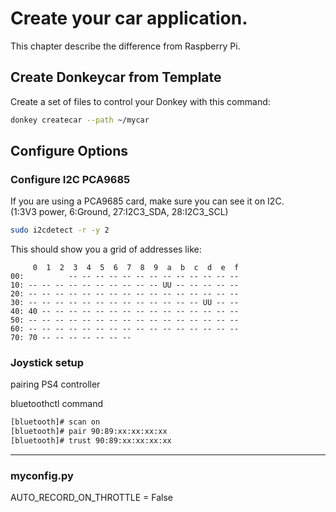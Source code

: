 # Create your car application.

This chapter describe the difference from Raspberry Pi.

## Create Donkeycar from Template

Create a set of files to control your Donkey with this command:

```bash
donkey createcar --path ~/mycar
```



## Configure Options

### Configure I2C PCA9685

If you are using a PCA9685 card, make sure you can see it on I2C.  
(1:3V3 power, 6:Ground, 27:I2C3_SDA, 28:I2C3_SCL)

```bash
sudo i2cdetect -r -y 2
```

This should show you a grid of addresses like:

```
     0  1  2  3  4  5  6  7  8  9  a  b  c  d  e  f
00:          -- -- -- -- -- -- -- -- -- -- -- -- --
10: -- -- -- -- -- -- -- -- -- -- UU -- -- -- -- --
20: -- -- -- -- -- -- -- -- -- -- -- -- -- -- -- --
30: -- -- -- -- -- -- -- -- -- -- -- -- -- UU -- --
40: 40 -- -- -- -- -- -- -- -- -- -- -- -- -- -- --
50: -- -- -- -- -- -- -- -- -- -- -- -- -- -- -- --
60: -- -- -- -- -- -- -- -- -- -- -- -- -- -- -- --
70: 70 -- -- -- -- -- -- --
```



### Joystick setup

pairing PS4 controller

bluetoothctl command
```bash
[bluetooth]# scan on
[bluetooth]# pair 90:89:xx:xx:xx:xx
[bluetooth]# trust 90:89:xx:xx:xx:xx
```

-------


### myconfig.py
AUTO_RECORD_ON_THROTTLE = False

